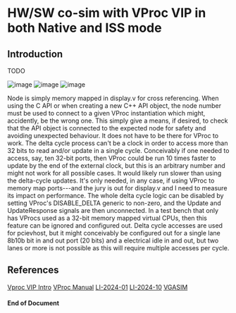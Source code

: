 # HW/SW co-sim with VProc VIP in both Native and ISS mode

## Introduction
TODO

![image](https://drive.google.com/file/d/1Jhyc7PIEB-XvH_lpt9rkWDyFSuqiR8Xh/edit)
![image](https://drive.google.com/file/d/1gyxC773g5Nxt2oZQ_OAyyka08gZ6Fke2)
![image](https://drive.google.com/file/d/1pKrLJkM8fXM3g4sQCzsGZHNQMPpGnNV3)

Node is simply memory mapped in display.v for cross referencing. When using the C API or when creating a new C++ API object, the node number must be used to connect to a given VProc instantiation which might, accidently, be the wrong one. This simply give a means, if desired, to check that the API object is connected to the expected node for safety and avoiding unexpected behaviour. It does not have to be there for VProc to work.
The delta cycle process can't be a clock in order to access more than 32 bits  to read and/or update in a single cycle. Conceivably if one needed to access, say, ten 32-bit ports, then VProc could be run 10 times faster to update by the end of the external clock, but this is an arbitrary number and might not work for all possible cases. It would likely run slower than using the delta-cycle updates. It's only needed, in any case, if using VProc to memory map ports---and the jury is out for display.v and I need to measure its impact on performance. The whole delta cycle logic can be disabled by setting VProc's DISABLE_DELTA generic to non-zero, and the Update and UpdateResponse signals are then unconnected. In a test bench that only has VProcs used as a 32-bit memory mapped virtual CPUs, then this feature can be ignored and configured out. Delta cycle accesses are used for pcievhost, but it might conceivably be configured out for a single lane 8b10b bit in and out port (20 bits) and a electrical idle in and out, but two lanes or more is not possible as this will require multiple accesses per cycle.


## References
[Vproc VIP Intro](https://drive.google.com/file/d/1V81Q9Ue9HjQIpum2KXUp8eKwzed-kwfm)
[VProc Manual](https://github.com/wyvernSemi/vproc/blob/master/doc/VProc.pdf)
[LI-2024-01](https://www.linkedin.com/pulse/vproc-virtual-processor-vip-simon-southwell-pjmpe)
[LI-2024-10](https://www.linkedin.com/posts/simon-southwell-7684482_riscv-iss-embeddedsoftware-activity-7256311551178027008-1nlZ?utm_source=share&utm_medium=member_desktop)
[VGASIM](https://github.com/wyvernSemi/vgasim)


#### End of Document
